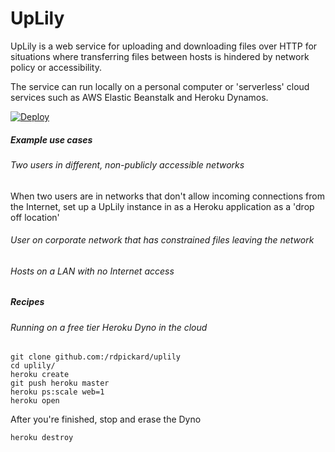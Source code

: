 # UpLily

UpLily is a web service for uploading and downloading files over HTTP for situations where transferring files between
hosts is hindered by network policy or accessibility.

The service can run locally on a personal computer or 'serverless' cloud services such as AWS Elastic Beanstalk and
Heroku Dynamos.

[![Deploy](https://www.herokucdn.com/deploy/button.svg)](https://heroku.com/deploy?template=https://github.com/heroku/node-js-getting-started)

##### Example use cases

###### Two users in different, non-publicly accessible networks
When two users are in networks that don't allow incoming connections from the Internet, set up a UpLily instance
in as a Heroku application as a 'drop off location'

###### User on corporate network that has constrained files leaving the network

###### Hosts on a LAN with no Internet access

##### Recipes

###### Running on a free tier Heroku Dyno in the cloud
```
git clone github.com:/rdpickard/uplily
cd uplily/
heroku create
git push heroku master
heroku ps:scale web=1
heroku open
```

After you're finished, stop and erase the Dyno
```
heroku destroy
```